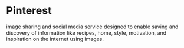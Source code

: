 # Pinterest
image sharing and social media service designed to enable saving and discovery of information like recipes, home, style, motivation, and inspiration on the internet using images.
